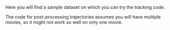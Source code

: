 Here you will find a sample dataset on which you can try the tracking code. 

The code for post-processing trajectories assumes you will have multiple movies, so it might not work so well on only one movie. 
